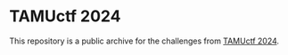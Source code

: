 # TAMUctf 2024

This repository is a public archive for the challenges from [TAMUctf 2024](https://ctftime.org/event/2238/).
